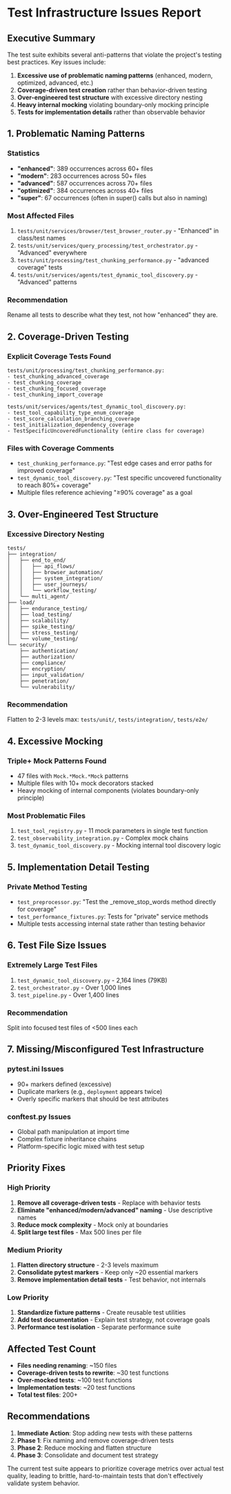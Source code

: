 # Test Infrastructure Issues Report

## Executive Summary

The test suite exhibits several anti-patterns that violate the project's testing best practices. Key issues include:

1. **Excessive use of problematic naming patterns** (enhanced, modern, optimized, advanced, etc.)
2. **Coverage-driven test creation** rather than behavior-driven testing
3. **Over-engineered test structure** with excessive directory nesting
4. **Heavy internal mocking** violating boundary-only mocking principle
5. **Tests for implementation details** rather than observable behavior

## 1. Problematic Naming Patterns

### Statistics
- **"enhanced"**: 389 occurrences across 60+ files
- **"modern"**: 283 occurrences across 50+ files
- **"advanced"**: 587 occurrences across 70+ files
- **"optimized"**: 384 occurrences across 40+ files
- **"super"**: 67 occurrences (often in super() calls but also in naming)

### Most Affected Files
1. `tests/unit/services/browser/test_browser_router.py` - "Enhanced" in class/test names
2. `tests/unit/services/query_processing/test_orchestrator.py` - "Advanced" everywhere
3. `tests/unit/processing/test_chunking_performance.py` - "advanced coverage" tests
4. `tests/unit/services/agents/test_dynamic_tool_discovery.py` - "Advanced" patterns

### Recommendation
Rename all tests to describe what they test, not how "enhanced" they are.

## 2. Coverage-Driven Testing

### Explicit Coverage Tests Found
```
tests/unit/processing/test_chunking_performance.py:
- test_chunking_advanced_coverage
- test_chunking_coverage
- test_chunking_focused_coverage
- test_chunking_import_coverage

tests/unit/services/agents/test_dynamic_tool_discovery.py:
- test_tool_capability_type_enum_coverage
- test_score_calculation_branching_coverage
- test_initialization_dependency_coverage
- TestSpecificUncoveredFunctionality (entire class for coverage)
```

### Files with Coverage Comments
- `test_chunking_performance.py`: "Test edge cases and error paths for improved coverage"
- `test_dynamic_tool_discovery.py`: "Test specific uncovered functionality to reach 80%+ coverage"
- Multiple files reference achieving "≥90% coverage" as a goal

## 3. Over-Engineered Test Structure

### Excessive Directory Nesting
```
tests/
├── integration/
│   ├── end_to_end/
│   │   ├── api_flows/
│   │   ├── browser_automation/
│   │   ├── system_integration/
│   │   ├── user_journeys/
│   │   └── workflow_testing/
│   └── multi_agent/
├── load/
│   ├── endurance_testing/
│   ├── load_testing/
│   ├── scalability/
│   ├── spike_testing/
│   ├── stress_testing/
│   └── volume_testing/
└── security/
    ├── authentication/
    ├── authorization/
    ├── compliance/
    ├── encryption/
    ├── input_validation/
    ├── penetration/
    └── vulnerability/
```

### Recommendation
Flatten to 2-3 levels max: `tests/unit/`, `tests/integration/`, `tests/e2e/`

## 4. Excessive Mocking

### Triple+ Mock Patterns Found
- 47 files with `Mock.*Mock.*Mock` patterns
- Multiple files with 10+ mock decorators stacked
- Heavy mocking of internal components (violates boundary-only principle)

### Most Problematic Files
1. `test_tool_registry.py` - 11 mock parameters in single test function
2. `test_observability_integration.py` - Complex mock chains
3. `test_dynamic_tool_discovery.py` - Mocking internal tool discovery logic

## 5. Implementation Detail Testing

### Private Method Testing
- `test_preprocessor.py`: "Test the _remove_stop_words method directly for coverage"
- `test_performance_fixtures.py`: Tests for "private" service methods
- Multiple tests accessing internal state rather than testing behavior

## 6. Test File Size Issues

### Extremely Large Test Files
1. `test_dynamic_tool_discovery.py` - 2,164 lines (79KB)
2. `test_orchestrator.py` - Over 1,000 lines
3. `test_pipeline.py` - Over 1,400 lines

### Recommendation
Split into focused test files of <500 lines each

## 7. Missing/Misconfigured Test Infrastructure

### pytest.ini Issues
- 90+ markers defined (excessive)
- Duplicate markers (e.g., `deployment` appears twice)
- Overly specific markers that should be test attributes

### conftest.py Issues
- Global path manipulation at import time
- Complex fixture inheritance chains
- Platform-specific logic mixed with test setup

## Priority Fixes

### High Priority
1. **Remove all coverage-driven tests** - Replace with behavior tests
2. **Eliminate "enhanced/modern/advanced" naming** - Use descriptive names
3. **Reduce mock complexity** - Mock only at boundaries
4. **Split large test files** - Max 500 lines per file

### Medium Priority
1. **Flatten directory structure** - 2-3 levels maximum
2. **Consolidate pytest markers** - Keep only ~20 essential markers
3. **Remove implementation detail tests** - Test behavior, not internals

### Low Priority
1. **Standardize fixture patterns** - Create reusable test utilities
2. **Add test documentation** - Explain test strategy, not coverage goals
3. **Performance test isolation** - Separate performance suite

## Affected Test Count

- **Files needing renaming**: ~150 files
- **Coverage-driven tests to rewrite**: ~30 test functions
- **Over-mocked tests**: ~100 test functions
- **Implementation tests**: ~20 test functions
- **Total test files**: 200+

## Recommendations

1. **Immediate Action**: Stop adding new tests with these patterns
2. **Phase 1**: Fix naming and remove coverage-driven tests
3. **Phase 2**: Reduce mocking and flatten structure
4. **Phase 3**: Consolidate and document test strategy

The current test suite appears to prioritize coverage metrics over actual test quality, leading to brittle, hard-to-maintain tests that don't effectively validate system behavior.